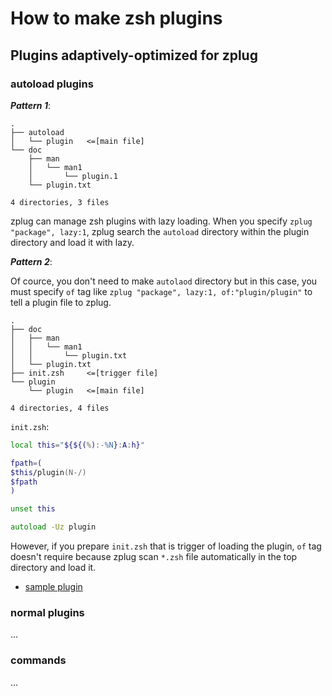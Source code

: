 # How to make zsh plugins

## Plugins adaptively-optimized for zplug

### autoload plugins

***Pattern 1***:

```
.
├── autoload
│   └── plugin   <=[main file]
└── doc
    ├── man
    │   └── man1
    │       └── plugin.1
    └── plugin.txt

4 directories, 3 files
```

zplug can manage zsh plugins with lazy loading. When you specify `zplug "package", lazy:1`, zplug search the `autoload` directory within the plugin directory and load it with lazy.

***Pattern 2***:

Of cource, you don't need to make `autolaod` directory but in this case, you must specify `of` tag like `zplug "package", lazy:1, of:"plugin/plugin"` to tell a plugin file to zplug.

```
.
├── doc
│   ├── man
│   │   └── man1
│   │       └── plugin.txt
│   └── plugin.txt
├── init.zsh     <=[trigger file]
└── plugin
    └── plugin   <=[main file]

4 directories, 4 files
```

`init.zsh`:

```zsh
local this="${${(%):-%N}:A:h}"

fpath=(
$this/plugin(N-/)
$fpath
)

unset this

autoload -Uz plugin
```

However, if you prepare `init.zsh` that is trigger of loading the plugin, `of` tag doesn't require because zplug scan `*.zsh` file automatically in the top directory and load it.

- [sample plugin](https://github.com/b4b4r07/zsh_plugin)

### normal plugins

...

### commands

...